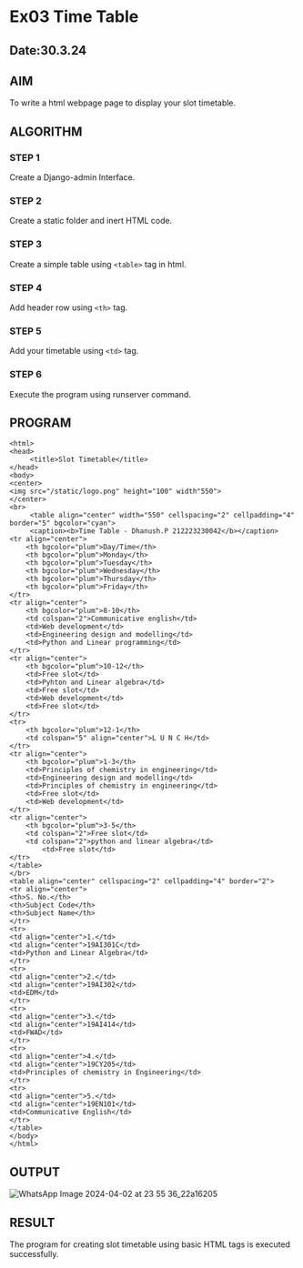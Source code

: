 # Ex03 Time Table
## Date:30.3.24

## AIM
To write a html webpage page to display your slot timetable.

## ALGORITHM
### STEP 1
Create a Django-admin Interface.

### STEP 2
Create a static folder and inert HTML code.

### STEP 3
Create a simple table using ```<table>``` tag in html.

### STEP 4
Add header row using ```<th>``` tag.

### STEP 5
Add your timetable using ```<td>``` tag.

### STEP 6
Execute the program using runserver command.

## PROGRAM
```
<html>
<head>
     <title>Slot Timetable</title>
</head>
<body>
<center>
<img src="/static/logo.png" height="100" width"550">
</center>
<br>
     <table align="center" width="550" cellspacing="2" cellpadding="4" border="5" bgcolor="cyan">
     <caption><b>Time Table - Dhanush.P 212223230042</b></caption>
<tr align="center">
	<th bgcolor="plum">Day/Time</th>
	<th bgcolor="plum">Monday</th>
	<th bgcolor="plum">Tuesday</th>
	<th bgcolor="plum">Wednesday</th>
	<th bgcolor="plum">Thursday</th>
 	<th bgcolor="plum">Friday</th>
</tr>
<tr align="center">
	<th bgcolor="plum">8-10</th>
	<td colspan="2">Communicative english</td>
	<td>Web development</td>
	<td>Engineering design and modelling</td>
	<td>Python and Linear programming</td>
</tr>
<tr align="center">
	<th bgcolor="plum">10-12</th>
	<td>Free slot</td>
	<td>Pyhton and Linear algebra</td>
	<td>Free slot</td>
	<td>Web development</td>
	<td>Free slot</td>
</tr>
<tr>
	<th bgcolor="plum">12-1</th>
	<td colspan="5" align="center">L U N C H</td>
</tr>
<tr align="center">
	<th bgcolor="plum">1-3</th>
	<td>Principles of chemistry in engineering</td>
	<td>Engineering design and modelling</td>
	<td>Principles of chemistry in engineering</td>
	<td>Free slot</td>
	<td>Web development</td>
</tr>
<tr align="center">
	<th bgcolor="plum">3-5</th>
	<td colspan="2">Free slot</td>
	<td colspan="2">python and linear algebra</td>
        <td>Free slot</td>
</tr>
</table>
</br>
<table align="center" cellspacing="2" cellpadding="4" border="2">
<tr align="center">
<th>S. No.</th>
<th>Subject Code</th>
<th>Subject Name</th>
</tr>
<tr>
<td align="center">1.</td>
<td align="center">19AI301C</td>
<td>Python and Linear Algebra</td>
</tr>
<tr>
<td align="center">2.</td>
<td align="center">19AI302</td>
<td>EDM</td>
</tr>
<tr>
<td align="center">3.</td>
<td align="center">19AI414</td>
<td>FWAD</td>
</tr>
<tr>
<td align="center">4.</td>
<td align="center">19CY205</td>
<td>Principles of chemistry in Engineering</td>
</tr>
<tr>
<td align="center">5.</td>
<td align="center">19EN101</td>
<td>Communicative English</td>
</tr>
</table>
</body>
</html>
```

## OUTPUT
![WhatsApp Image 2024-04-02 at 23 55 36_22a16205](https://github.com/iamyadhav/slot/assets/147139713/56b6980b-e17a-417f-bdf3-d9f6e7887d73)



## RESULT
The program for creating slot timetable using basic HTML tags is executed successfully.
